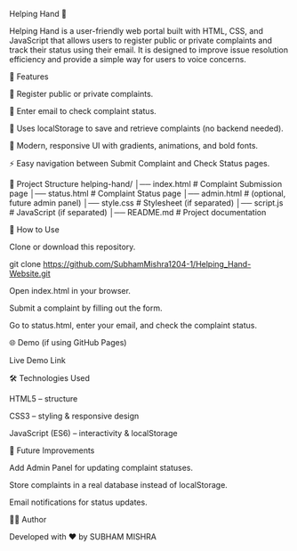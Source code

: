 Helping Hand 🚀

Helping Hand is a user-friendly web portal built with HTML, CSS, and JavaScript that allows users to register public or private complaints and track their status using their email. It is designed to improve issue resolution efficiency and provide a simple way for users to voice concerns.

📌 Features

📝 Register public or private complaints.

📧 Enter email to check complaint status.

💾 Uses localStorage to save and retrieve complaints (no backend needed).

🎨 Modern, responsive UI with gradients, animations, and bold fonts.

⚡ Easy navigation between Submit Complaint and Check Status pages.

📂 Project Structure
helping-hand/
│── index.html       # Complaint Submission page
│── status.html      # Complaint Status page
│── admin.html       # (optional, future admin panel)
│── style.css        # Stylesheet (if separated)
│── script.js        # JavaScript (if separated)
│── README.md        # Project documentation

🚀 How to Use

Clone or download this repository.

git clone https://github.com/SubhamMishra1204-1/Helping_Hand-Website.git


Open index.html in your browser.

Submit a complaint by filling out the form.

Go to status.html, enter your email, and check the complaint status.

🌐 Demo (if using GitHub Pages)

Live Demo Link

🛠️ Technologies Used

HTML5 – structure

CSS3 – styling & responsive design

JavaScript (ES6) – interactivity & localStorage

🔮 Future Improvements

Add Admin Panel for updating complaint statuses.

Store complaints in a real database instead of localStorage.

Email notifications for status updates.

👨‍💻 Author

Developed with ❤️ by SUBHAM MISHRA
